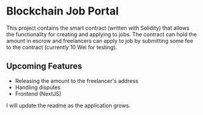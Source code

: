 # Blockchain Job Portal 

This project contains the smart contract (written with Solidity) that allows the functionality for creating and applying to jobs. The contract can hold the amount in escrow and freelancers can apply to job by submitting some fee to the contract (currently 10 Wei for testing).


## Upcoming Features
* Releasing the amount to the freelancer's address
* Handling disputes
* Frontend (NextJS)

I will update the readme as the application grows.
